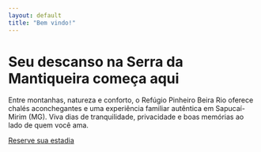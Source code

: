 ```yaml
---
layout: default
title: "Bem vindo!"
---
```


# Seu descanso na Serra da Mantiqueira começa aqui

Entre montanhas, natureza e conforto, o Refúgio Pinheiro Beira Rio oferece chalés aconchegantes e uma experiência familiar autêntica em Sapucaí-Mirim (MG). Viva dias de tranquilidade, privacidade e boas memórias ao lado de quem você ama.

[Reserve sua estadia](https://airbnb.com.br/h/casa-cipreste-refugio)
